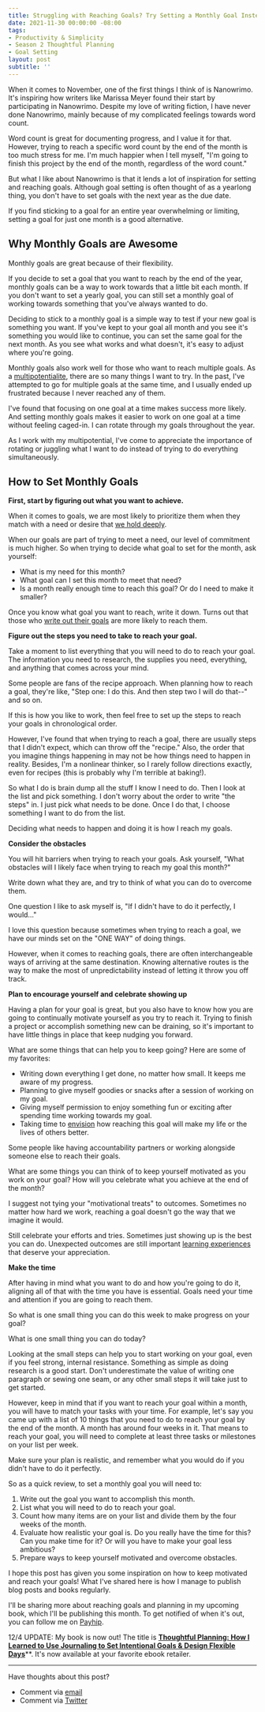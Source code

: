 ```yaml
---
title: Struggling with Reaching Goals? Try Setting a Monthly Goal Instead
date: 2021-11-30 00:00:00 -08:00
tags:
- Productivity & Simplicity
- Season 2 Thoughtful Planning
- Goal Setting
layout: post
subtitle: ''
---
```


When it comes to November, one of the first things I think of is Nanowrimo. It's inspiring how writers like Marissa Meyer found their start by participating in Nanowrimo. Despite my love of writing fiction, I have never done Nanowrimo, mainly because of my complicated feelings towards word count.

Word count is great for documenting progress, and I value it for that. However, trying to reach a specific word count by the end of the month is too much stress for me. I'm much happier when I tell myself, "I'm going to finish this project by the end of the month, regardless of the word count."

But what I like about Nanowrimo is that it lends a lot of inspiration for setting and reaching goals. Although goal setting is often thought of as a yearlong thing, you don't have to set goals with the next year as the due date.

If you find sticking to a goal for an entire year overwhelming or limiting, setting a goal for just one month is a good alternative.

## Why Monthly Goals are Awesome

Monthly goals are great because of their flexibility.

If you decide to set a goal that you want to reach by the end of the year, monthly goals can be a way to work towards that a little bit each month.  If you don't want to set a yearly goal, you can still set a monthly goal of working towards something that you've always wanted to do.

Deciding to stick to a monthly goal is a simple way to test if your new goal is something you want. If you've kept to your goal all month and you see it's something you would like to continue, you can set the same goal for the next month. As you see what works and what doesn't, it's easy to adjust where you're going.

Monthly goals also work well for those who want to reach multiple goals. As a [multipotentialite](https://arcadiapage.com/2018/04/my-favorite-reads-for-polymaths.html), there are so many things I want to try.  In the past, I've attempted to go for multiple goals at the same time, and I usually ended up frustrated because I never reached any of them.

I've found that focusing on one goal at a time makes success more likely. And setting monthly goals makes it easier to work on one goal at a time without feeling caged-in. I can rotate through my goals throughout the year.

As I work with my multipotential, I've come to appreciate the importance of rotating or juggling what I want to do instead of trying to do everything simultaneously.

## How to Set Monthly Goals

**First, start by figuring out what you want to achieve.**

When it comes to goals, we are most likely to prioritize them when they match with a need or desire that [we hold deeply](https://arcadiapage.com/2018/03/life-as-introverted-feeling-user.html).

When our goals are part of trying to meet a need, our level of commitment is much higher. So when trying to decide what goal to set for the month, ask yourself:

* What is my need for this month?
* What goal can I set this month to meet that need?
* Is a month really enough time to reach this goal? Or do I need to make it smaller?

Once you know what goal you want to reach, write it down. Turns out that those who [write out their goals](https://www.forbes.com/sites/markmurphy/2018/04/15/neuroscience-explains-why-you-need-to-write-down-your-goals-if-you-actually-want-to-achieve-them/?sh=3ef013779059) are more likely to reach them.

**Figure out the steps you need to take to reach your goal.**

Take a moment to list everything that you will need to do to reach your goal. The information you need to research, the supplies you need, everything, and anything that comes across your mind.

Some people are fans of the recipe approach. When planning how to reach a goal, they're like, "Step one: I do this. And then step two I will do that--" and so on.

If this is how you like to work, then feel free to set up the steps to reach your goals in chronological order.

However, I've found that when trying to reach a goal, there are usually steps that I didn't expect, which can throw off the "recipe." Also, the order that you imagine things happening in may not be how things need to happen in reality. Besides, I'm a nonlinear thinker, so I rarely follow directions exactly, even for recipes (this is probably why I'm terrible at baking!).

So what I do is brain dump all the stuff I know I need to do. Then I look at the list and pick something. I don't worry about the order to write "the steps" in. I just pick what needs to be done. Once I do that, I choose something I want to do from the list.

Deciding what needs to happen and doing it is how I reach my goals.

**Consider the obstacles**

You will hit barriers when trying to reach your goals.  Ask yourself, "What obstacles will I likely face when trying to reach my goal this month?"

Write down what they are, and try to think of what you can do to overcome them.

One question I like to ask myself is,
"If I didn't have to do it perfectly, I would…"

I love this question because sometimes when trying to reach a goal, we have our minds set on the "ONE WAY" of doing things.

However, when it comes to reaching goals, there are often interchangeable ways of arriving at the same destination. Knowing alternative routes is the way to make the most of unpredictability instead of letting it throw you off track.

**Plan to encourage yourself and celebrate showing up**

Having a plan for your goal is great,  but you also have to know how you are going to continually motivate yourself as you try to reach it.  Trying to finish a project or accomplish something new can be draining, so it's important to have little things in place that keep nudging you forward.

What are some things that can help you to keep going? Here are some of my favorites:

* Writing down everything I get done, no matter how small.  It keeps me aware of my progress.
* Planning to give myself goodies or snacks after a session of working on my goal.
* Giving myself permission to enjoy something fun or exciting after spending time working towards my goal.
* Taking time to [envision](https://arcadiapage.com/2020-09-29-why-infps-need-to-visualize-their-goals/) how reaching this goal will make my life or the lives of others better.

Some people like having accountability partners or working alongside someone else to reach their goals.

What are some things you can think of to keep yourself motivated as you work on your goal?  How will you celebrate what you achieve at the end of the month?

I suggest not tying your "motivational treats" to outcomes. Sometimes no matter how hard we work,  reaching a goal doesn't go the way that we imagine it would.

Still celebrate your efforts and tries. Sometimes just showing up is the best you can do. Unexpected outcomes are still important [learning experiences](https://arcadiapage.com/2021-03-26-how-to-decide-on-a-business-idea-when-you-want-to-do-everything/) that deserve your appreciation.

**Make the time**

After having in mind what you want to do and how you're going to do it, aligning all of that with the time you have is essential. Goals need your time and attention if you are going to reach them.

So what is one small thing you can do this week to make progress on your goal?

What is one small thing you can do today?

Looking at the small steps can help you to start working on your goal, even if you feel strong, internal resistance. Something as simple as doing research is a good start. Don't underestimate the value of writing one paragraph or sewing one seam, or any other small steps it will take just to get started.

However, keep in mind that if you want to reach your goal within a month, you will have to match your tasks with your time. For example, let's say you came up with a list of 10 things that you need to do to reach your goal by the end of the month. A month has around four weeks in it. That means to reach your goal, you will need to complete at least three tasks or milestones on your list per week.

Make sure your plan is realistic, and remember what you would do if you didn't have to do it perfectly.

So as a quick review, to set a monthly goal you will need to:

1. Write out the goal you want to accomplish this month.
2. List what you will need to do to reach your goal.
3. Count how many items are on your list and divide them by the four weeks of the month.
4. Evaluate how realistic your goal is. Do you really have the time for this? Can you make time for it? Or will you have to make your goal less ambitious?
5. Prepare ways to keep yourself motivated and overcome obstacles.

I hope this post has given you some inspiration on how to keep motivated and reach your goals! What I've shared here is how I manage to publish blog posts and books regularly.

I'll be sharing more about reaching goals and planning in my upcoming book, which I'll be publishing this month. To get notified of when it's out, you can follow me on [Payhip](https://payhip.com/ArcadiaPage).

12/4 UPDATE: My book is now out! The title is [**Thoughtful Planning: How I Learned to Use Journaling to Set Intentional Goals & Design Flexible Days**](https://payhip.com/b/YSucT)**. It's now available at your favorite ebook retailer. 

***

Have thoughts about this post?

* Comment via [email](https://arcadiapage.com/talk/)
* Comment via [Twitter](https://mobile.twitter.com/arcadiapage/status/1465779315094736897)